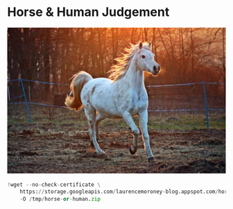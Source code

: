 Horse & Human Judgement
===

![image](https://github.com/robert00091/Cheng-Yuan/blob/master/tensor%20flow/Photo_judge/horse.jpg)


```Python
!wget --no-check-certificate \
    https://storage.googleapis.com/laurencemoroney-blog.appspot.com/horse-or-human.zip \
    -O /tmp/horse-or-human.zip
```
